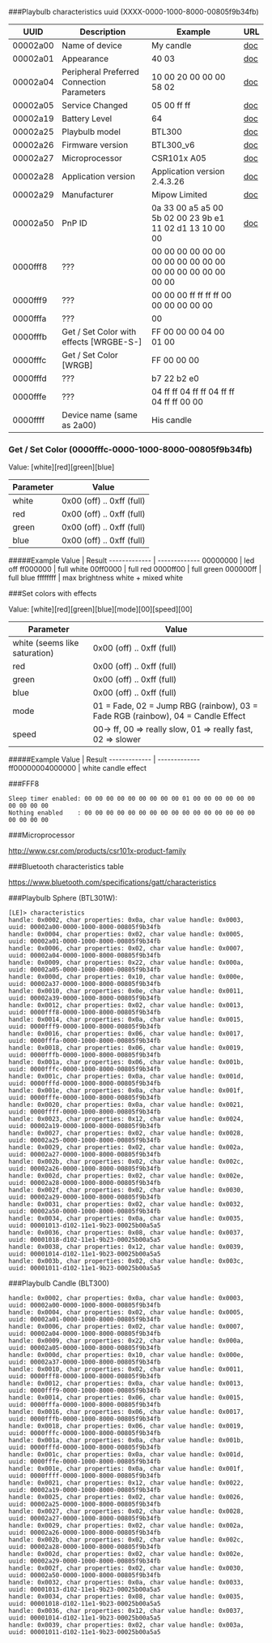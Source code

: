 ###Playbulb characteristics uuid (XXXX-0000-1000-8000-00805f9b34fb)

UUID     | Description                                                   | Example                          | URL | 
---------| ------------------------------------------------------------- | -------------------------------- | ---------------------------------------------------------------------------------------------------------------------- |
00002a00 | Name of device                                                | My candle                        | [doc](https://www.bluetooth.com/specifications/gatt/viewer?attributeXmlFile=org.bluetooth.characteristic.gap.device_name.xml) |
00002a01 | Appearance                                                    | 40 03                            | [doc](https://www.bluetooth.com/specifications/gatt/viewer?attributeXmlFile=org.bluetooth.characteristic.gap.appearance.xml) |
00002a04 | Peripheral Preferred Connection Parameters                    | 10 00 20 00 00 00 58 02          | [doc](https://www.bluetooth.com/specifications/gatt/viewer?attributeXmlFile=org.bluetooth.characteristic.gap.peripheral_preferred_connection_parameters.xml) |
00002a05 | Service Changed                                               | 05 00 ff ff                      | [doc](https://www.bluetooth.com/specifications/gatt/viewer?attributeXmlFile=org.bluetooth.characteristic.gatt.service_changed.xml) |
00002a19 | Battery Level                                                 | 64                               | [doc](https://www.bluetooth.com/specifications/gatt/viewer?attributeXmlFile=org.bluetooth.characteristic.battery_level.xml) | 
00002a25 | Playbulb model                                                | BTL300                           | [doc](https://www.bluetooth.com/specifications/gatt/viewer?attributeXmlFile=org.bluetooth.characteristic.serial_number_string.xml) |
00002a26 | Firmware version                                              | BTL300_v6                        | [doc](https://www.bluetooth.com/specifications/gatt/viewer?attributeXmlFile=org.bluetooth.characteristic.firmware_revision_string.xml) |
00002a27 | Microprocessor                                                | CSR101x A05                      | [doc](https://www.bluetooth.com/specifications/gatt/viewer?attributeXmlFile=org.bluetooth.characteristic.hardware_revision_string.xml) |
00002a28 | Application version                                           | Application version 2.4.3.26     | [doc](https://www.bluetooth.com/specifications/gatt/viewer?attributeXmlFile=org.bluetooth.characteristic.software_revision_string.xml) |
00002a29 | Manufacturer                                                  | Mipow Limited                    | [doc](https://www.bluetooth.com/specifications/gatt/viewer?attributeXmlFile=org.bluetooth.characteristic.manufacturer_name_string.xml) |
00002a50 | PnP ID                                                        | 0a 33 00 a5 a5 00 5b 02 00 23 9b e1 11 02 d1 13 10 00 00 | [doc](https://www.bluetooth.com/specifications/gatt/viewer?attributeXmlFile=org.bluetooth.characteristic.pnp_id.xml) |
0000fff8 | ???                                                           | 00 00 00 00 00 00 00 00 00 00 00 00 00 00 00 00 00 00 00 00 | | 
0000fff9 | ???                                                           | 00 00 00 ff ff ff ff 00 00 00 00 00 00 | | 
0000fffa | ???                                                           | 00 | | 
0000fffb | Get / Set Color with effects [WRGBE-S-]                       | FF 00 00 00 04 00 01 00 | | 
0000fffc | Get / Set Color [WRGB]                                        | FF 00 00 00 | |
0000fffd | ???                                                           | b7 22 b2 e0 | | 
0000fffe | ???                                                           | 04 ff ff 04 ff ff 04 ff ff 04 ff ff 00 00 | | 
0000ffff | Device name (same as 2a00)                                    | His candle | | 


### Get / Set Color (0000fffc-0000-1000-8000-00805f9b34fb)

Value: [white][red][green][blue]

Parameter  | Value
------------- | -------------
white | 0x00 (off) .. 0xff (full)
red   | 0x00 (off) .. 0xff (full)
green | 0x00 (off) .. 0xff (full)
blue  | 0x00 (off) .. 0xff (full)

#####Example
Value  | Result
------------- | -------------
00000000 | led off
ff000000 | full white
00ff0000 | full red
0000ff00 | full green
000000ff | full blue
ffffffff | max brightness white + mixed white

###Set colors with effects

Value: [white][red][green][blue][mode][00][speed][00]

Parameter  | Value
------------- | -------------
white (seems like saturation) | 0x00 (off) .. 0xff (full)
red | 0x00 (off) .. 0xff (full)
green | 0x00 (off) .. 0xff (full)
blue | 0x00 (off) .. 0xff (full)
mode  | 01 = Fade, 02 = Jump RBG (rainbow), 03 = Fade RGB (rainbow), 04 = Candle Effect
speed | 00-> ff, 00 => really slow, 01 => really fast, 02 => slower

#####Example
Value  | Result
------------- | -------------
ff00000004000000 | white candle effect

###FFF8
```
Sleep timer enabled: 00 00 00 00 00 00 00 00 00 01 00 00 00 00 00 00 00 00 00 00
Nothing enabled    : 00 00 00 00 00 00 00 00 00 00 00 00 00 00 00 00 00 00 00 00
```


###Microprocessor

http://www.csr.com/products/csr101x-product-family

###Bluetooth characteristics table

https://www.bluetooth.com/specifications/gatt/characteristics

###Playbulb Sphere (BTL301W):

```
[LE]> characteristics
handle: 0x0002, char properties: 0x0a, char value handle: 0x0003, uuid: 00002a00-0000-1000-8000-00805f9b34fb
handle: 0x0004, char properties: 0x02, char value handle: 0x0005, uuid: 00002a01-0000-1000-8000-00805f9b34fb
handle: 0x0006, char properties: 0x02, char value handle: 0x0007, uuid: 00002a04-0000-1000-8000-00805f9b34fb
handle: 0x0009, char properties: 0x22, char value handle: 0x000a, uuid: 00002a05-0000-1000-8000-00805f9b34fb
handle: 0x000d, char properties: 0x10, char value handle: 0x000e, uuid: 00002a37-0000-1000-8000-00805f9b34fb
handle: 0x0010, char properties: 0x0e, char value handle: 0x0011, uuid: 00002a39-0000-1000-8000-00805f9b34fb
handle: 0x0012, char properties: 0x02, char value handle: 0x0013, uuid: 0000fff8-0000-1000-8000-00805f9b34fb
handle: 0x0014, char properties: 0x0a, char value handle: 0x0015, uuid: 0000fff9-0000-1000-8000-00805f9b34fb
handle: 0x0016, char properties: 0x06, char value handle: 0x0017, uuid: 0000fffa-0000-1000-8000-00805f9b34fb
handle: 0x0018, char properties: 0x06, char value handle: 0x0019, uuid: 0000fffb-0000-1000-8000-00805f9b34fb
handle: 0x001a, char properties: 0x06, char value handle: 0x001b, uuid: 0000fffc-0000-1000-8000-00805f9b34fb
handle: 0x001c, char properties: 0x0a, char value handle: 0x001d, uuid: 0000fffd-0000-1000-8000-00805f9b34fb
handle: 0x001e, char properties: 0x0a, char value handle: 0x001f, uuid: 0000fffe-0000-1000-8000-00805f9b34fb
handle: 0x0020, char properties: 0x0a, char value handle: 0x0021, uuid: 0000ffff-0000-1000-8000-00805f9b34fb
handle: 0x0023, char properties: 0x12, char value handle: 0x0024, uuid: 00002a19-0000-1000-8000-00805f9b34fb
handle: 0x0027, char properties: 0x02, char value handle: 0x0028, uuid: 00002a25-0000-1000-8000-00805f9b34fb
handle: 0x0029, char properties: 0x02, char value handle: 0x002a, uuid: 00002a27-0000-1000-8000-00805f9b34fb
handle: 0x002b, char properties: 0x02, char value handle: 0x002c, uuid: 00002a26-0000-1000-8000-00805f9b34fb
handle: 0x002d, char properties: 0x02, char value handle: 0x002e, uuid: 00002a28-0000-1000-8000-00805f9b34fb
handle: 0x002f, char properties: 0x02, char value handle: 0x0030, uuid: 00002a29-0000-1000-8000-00805f9b34fb
handle: 0x0031, char properties: 0x02, char value handle: 0x0032, uuid: 00002a50-0000-1000-8000-00805f9b34fb
handle: 0x0034, char properties: 0x0a, char value handle: 0x0035, uuid: 00001013-d102-11e1-9b23-00025b00a5a5
handle: 0x0036, char properties: 0x08, char value handle: 0x0037, uuid: 00001018-d102-11e1-9b23-00025b00a5a5
handle: 0x0038, char properties: 0x12, char value handle: 0x0039, uuid: 00001014-d102-11e1-9b23-00025b00a5a5
handle: 0x003b, char properties: 0x02, char value handle: 0x003c, uuid: 00001011-d102-11e1-9b23-00025b00a5a5
```

###Playbulb Candle (BLT300)

```
handle: 0x0002, char properties: 0x0a, char value handle: 0x0003, uuid: 00002a00-0000-1000-8000-00805f9b34fb
handle: 0x0004, char properties: 0x02, char value handle: 0x0005, uuid: 00002a01-0000-1000-8000-00805f9b34fb
handle: 0x0006, char properties: 0x02, char value handle: 0x0007, uuid: 00002a04-0000-1000-8000-00805f9b34fb
handle: 0x0009, char properties: 0x22, char value handle: 0x000a, uuid: 00002a05-0000-1000-8000-00805f9b34fb
handle: 0x000d, char properties: 0x10, char value handle: 0x000e, uuid: 00002a37-0000-1000-8000-00805f9b34fb
handle: 0x0010, char properties: 0x02, char value handle: 0x0011, uuid: 0000fff8-0000-1000-8000-00805f9b34fb
handle: 0x0012, char properties: 0x0a, char value handle: 0x0013, uuid: 0000fff9-0000-1000-8000-00805f9b34fb
handle: 0x0014, char properties: 0x06, char value handle: 0x0015, uuid: 0000fffa-0000-1000-8000-00805f9b34fb
handle: 0x0016, char properties: 0x06, char value handle: 0x0017, uuid: 0000fffb-0000-1000-8000-00805f9b34fb
handle: 0x0018, char properties: 0x06, char value handle: 0x0019, uuid: 0000fffc-0000-1000-8000-00805f9b34fb
handle: 0x001a, char properties: 0x0a, char value handle: 0x001b, uuid: 0000fffd-0000-1000-8000-00805f9b34fb
handle: 0x001c, char properties: 0x0a, char value handle: 0x001d, uuid: 0000fffe-0000-1000-8000-00805f9b34fb
handle: 0x001e, char properties: 0x0a, char value handle: 0x001f, uuid: 0000ffff-0000-1000-8000-00805f9b34fb
handle: 0x0021, char properties: 0x12, char value handle: 0x0022, uuid: 00002a19-0000-1000-8000-00805f9b34fb
handle: 0x0025, char properties: 0x02, char value handle: 0x0026, uuid: 00002a25-0000-1000-8000-00805f9b34fb
handle: 0x0027, char properties: 0x02, char value handle: 0x0028, uuid: 00002a27-0000-1000-8000-00805f9b34fb
handle: 0x0029, char properties: 0x02, char value handle: 0x002a, uuid: 00002a26-0000-1000-8000-00805f9b34fb
handle: 0x002b, char properties: 0x02, char value handle: 0x002c, uuid: 00002a28-0000-1000-8000-00805f9b34fb
handle: 0x002d, char properties: 0x02, char value handle: 0x002e, uuid: 00002a29-0000-1000-8000-00805f9b34fb
handle: 0x002f, char properties: 0x02, char value handle: 0x0030, uuid: 00002a50-0000-1000-8000-00805f9b34fb
handle: 0x0032, char properties: 0x0a, char value handle: 0x0033, uuid: 00001013-d102-11e1-9b23-00025b00a5a5
handle: 0x0034, char properties: 0x08, char value handle: 0x0035, uuid: 00001018-d102-11e1-9b23-00025b00a5a5
handle: 0x0036, char properties: 0x12, char value handle: 0x0037, uuid: 00001014-d102-11e1-9b23-00025b00a5a5
handle: 0x0039, char properties: 0x02, char value handle: 0x003a, uuid: 00001011-d102-11e1-9b23-00025b00a5a5
```

